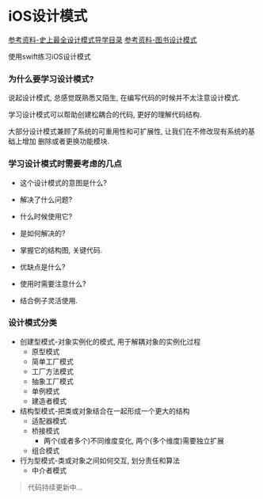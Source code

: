 # iOS设计模式

[参考资料-史上最全设计模式导学目录](https://blog.csdn.net/lovelion/article/details/17517213)
[参考资料-图书设计模式](https://design-patterns.readthedocs.io/zh_CN/latest/)



使用swift练习iOS设计模式



### 为什么要学习设计模式?

说起设计模式, 总感觉既熟悉又陌生, 在编写代码的时候并不太注意设计模式.

学习设计模式可以帮助创建松耦合的代码, 更好的理解代码结构.

大部分设计模式兼顾了系统的可重用性和可扩展性, 让我们在不修改现有系统的基础上增加 删除或者更换功能模块.



### 学习设计模式时需要考虑的几点

- 这个设计模式的意图是什么?

- 解决了什么问题?

- 什么时候使用它?

- 是如何解决的?

- 掌握它的结构图, 关键代码.

- 优缺点是什么?

- 使用时需要注意什么?

- 结合例子灵活使用.



### 设计模式分类

- 创建型模式-对象实例化的模式, 用于解耦对象的实例化过程
  - 原型模式
  - 简单工厂模式
  - 工厂方法模式
  - 抽象工厂模式
  - 单例模式
  - 建造者模式
- 结构型模式-把类或对象结合在一起形成一个更大的结构
  - 适配器模式
  - 桥接模式
    - 两个(或者多个)不同维度变化, 两个(多个维度)需要独立扩展
  - 组合模式
- 行为型模式-类或对象之间如何交互, 划分责任和算法
  - 中介者模式



> 代码持续更新中...